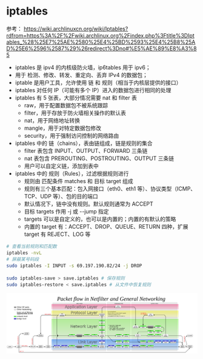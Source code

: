 # iptables

参考：
https://wiki.archlinuxcn.org/wiki/Iptables?rdfrom=https%3A%2F%2Fwiki.archlinux.org%2Findex.php%3Ftitle%3DIptables_%28%25E7%25AE%2580%25E4%25BD%2593%25E4%25B8%25AD%25E6%2596%2587%29%26redirect%3Dno#%E5%AE%89%E8%A3%85

- iptables 是 ipv4 的内核级防火墙，ip6tables 用于 ipv6；
- 用于 检测、修改、转发、重定向、丢弃 IPv4 的数据包；
- iptable 是用户工具，允许使用 链 和 规则（相当于内核层提供的接口）
- iptables 对任何 IP（可能有多个 IP）进入的数据包进行相同的处理
- iptables 有 5 张表，大部分情况需要 nat 和 filter 表
    - raw，用于配置数据包不被系统跟踪
    - filter，用于存放于防火墙相关操作的默认表
    - nat，用于网络地址转换
    - mangle，用于对特定数据包修改
    - security，用于强制访问控制的网络路由
- iptables 中的 链（chains），表由链组成，链是规则的集合
    - filter 表包含 INPUT、OUTPUT、FORWARD 三条链
    - nat 表包含 PREROUTING、POSTROUTING、OUTPUT 三条链
    - 用户可以自定义链，添加到表中
- iptables 中的 规则（Rules），过滤根据规则进行
    - 规则由 匹配条件 matches 和 目标 target 组成
    - 规则有三个基本匹配：包入网接口（eth0、eth1 等）、协议类型（ICMP、TCP、UDP 等）、包的目的端口
    - 默认情况下，链中没有规则。默认规则通常为 ACCEPT
    - 目标 targets 作用 -j 或 --jump 指定
    - targets 可以是自定义的，也可以是内置的；内置的有默认的策略
    - 内置的 target 有：ACCEPT、DROP、QUEUE、RETURN 四种，扩展 target 有 REJECT、LOG 等



```sh
# 查看当前规则和匹配数
iptables -nvL
# 屏蔽某号码段
sudo iptables -I INPUT -s 69.197.190.82/24 -j DROP

sudo iptables-save > save.iptables # 保存规则
sudo iptables-restore < save.iptables # 从文件中恢复规则
```


![packet flow in netfilter](./assets/packet_flow_in_netfilter.png)
